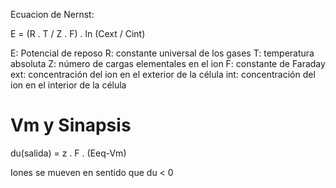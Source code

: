 
Ecuacion de Nernst:

E = (R . T / Z . F) . ln (Cext / Cint)

E: Potencial de reposo
R: constante universal de los gases
T: temperatura absoluta
Z: número de cargas elementales en el ion
F: constante de Faraday
ext: concentración del ion en el exterior de la célula
int: concentración del ion en el interior de la célula

# Vm y Sinapsis

du(salida) = z . F . (Eeq-Vm)

Iones se mueven en sentido que du < 0 